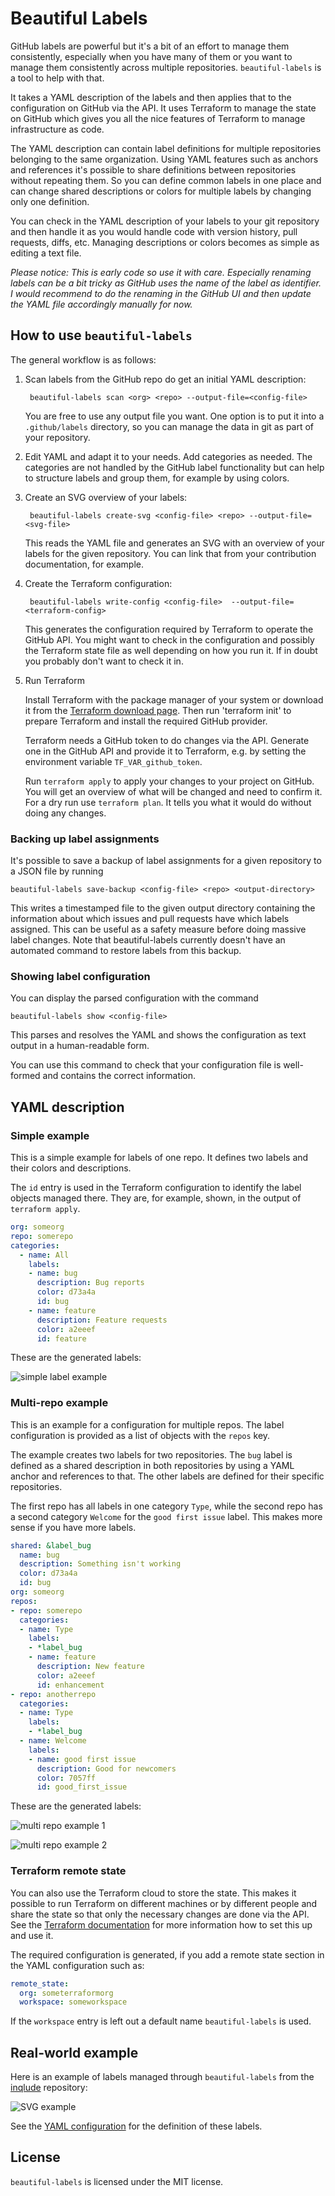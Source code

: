 # Beautiful Labels

GitHub labels are powerful but it's a bit of an effort to manage them consistently, especially when you have many of them or you want to manage them consistently across multiple repositories. `beautiful-labels` is a tool to help with that.

It takes a YAML description of the labels and then applies that to the configuration on GitHub via the API. It uses Terraform to manage the state on GitHub which gives you all the nice features of Terraform to manage infrastructure as code.

The YAML description can contain label definitions for multiple repositories belonging to the same organization. Using YAML features such as anchors and references it's possible to share definitions between repositories without repeating them. So you can define common labels in one place and can change shared descriptions or colors for multiple labels by changing only one definition.

You can check in the YAML description of your labels to your git repository and then handle it as you would handle code with version history, pull requests, diffs, etc. Managing descriptions or colors becomes as simple as editing a text file.

*Please notice: This is early code so use it with care. Especially renaming labels can be a bit tricky as GitHub uses the name of the label as identifier. I would recommend to do the renaming in the GitHub UI and then update the YAML file accordingly manually for now.*


## How to use `beautiful-labels`

The general workflow is as follows:

1) Scan labels from the GitHub repo do get an initial YAML description:

        beautiful-labels scan <org> <repo> --output-file=<config-file>

   You are free to use any output file you want. One option is to put it into a `.github/labels` directory, so you can manage the data in git as part of your repository.

2) Edit YAML and adapt it to your needs. Add categories as needed. The categories are not handled by the GitHub label functionality but can help to structure labels and group them, for example by using colors.

3) Create an SVG overview of your labels:

        beautiful-labels create-svg <config-file> <repo> --output-file=<svg-file>

   This reads the YAML file and generates an SVG with an overview of your labels for the given repository. You can link that from your contribution documentation, for example.

4) Create the Terraform configuration:

        beautiful-labels write-config <config-file>  --output-file=<terraform-config>

   This generates the configuration required by Terraform to operate the GitHub API. You might want to check in the configuration and possibly the Terraform state file as well depending on how you run it. If in doubt you probably don't want to check it in.

5) Run Terraform

   Install Terraform with the package manager of your system or download it from the [Terraform download page](https://www.terraform.io/downloads.html). Then run 'terraform init' to prepare Terraform and install the required GitHub provider.

   Terraform needs a GitHub token to do changes via the API. Generate one in the GitHub API and provide it to Terraform, e.g. by setting the environment variable `TF_VAR_github_token`.

   Run `terraform apply` to apply your changes to your project on GitHub. You will get an overview of what will be changed and need to confirm it. For a dry run use `terraform plan`. It tells you what it would do without doing any changes.

### Backing up label assignments

It's possible to save a backup of label assignments for a given repository to a JSON file by running

    beautiful-labels save-backup <config-file> <repo> <output-directory>

This writes a timestamped file to the given output directory containing the information about which issues and pull requests have which labels assigned. This can be useful as a safety measure before doing massive label changes. Note that beautiful-labels currently doesn't have an automated command to restore labels from this backup.

### Showing label configuration

You can display the parsed configuration with the command

    beautiful-labels show <config-file>

This parses and resolves the YAML and shows the configuration as text output in a human-readable form.

You can use this command to check that your configuration file is well-formed and contains the correct information.


## YAML description

### Simple example

This is a simple example for labels of one repo. It defines two labels and their colors and descriptions.

The `id` entry is used in the Terraform configuration to identify the label objects managed there. They are, for example, shown, in the output of `terraform apply`.

```yaml
org: someorg
repo: somerepo
categories:
  - name: All
    labels:
    - name: bug
      description: Bug reports
      color: d73a4a
      id: bug
    - name: feature
      description: Feature requests
      color: a2eeef
      id: feature
```

These are the generated labels:

![simple label example](test_data/docs/simple.svg)

### Multi-repo example

This is an example for a configuration for multiple repos. The label configuration is provided as a list of objects with the `repos` key.

The example creates two labels for two repositories. The `bug` label is defined as a shared description in both repositories by using a YAML anchor and references to that. The other labels are defined for their specific repositories.

The first repo has all labels in one category `Type`, while the second repo has a second category `Welcome` for the `good first issue` label. This makes more sense if you have more labels.

```yaml
shared: &label_bug
  name: bug
  description: Something isn't working
  color: d73a4a
  id: bug
org: someorg
repos:
- repo: somerepo
  categories:
  - name: Type
    labels:
    - *label_bug
    - name: feature
      description: New feature
      color: a2eeef
      id: enhancement
- repo: anotherrepo
  categories:
  - name: Type
    labels:
    - *label_bug
  - name: Welcome
    labels:
    - name: good first issue
      description: Good for newcomers
      color: 7057ff
      id: good_first_issue
```

These are the generated labels:

![multi repo example 1](test_data/docs/multi-somerepo.svg)

![multi repo example 2](test_data/docs/multi-another-repo.svg)

### Terraform remote state

You can also use the Terraform cloud to store the state. This makes it possible to run Terraform on different machines or by different people and share the state so that only the necessary changes are done via the API. See the [Terraform documentation](https://www.terraform.io/docs/enterprise/free/index.html) for more information how to set this up and use it.

The required configuration is generated, if you add a remote state section in the YAML configuration such as:

```yaml
remote_state:
  org: someterraformorg
  workspace: someworkspace
```

If the `workspace` entry is left out a default name `beautiful-labels` is used.


## Real-world example

Here is an example of labels managed through `beautiful-labels` from the [inqlude](https://github.com/cornelius/inqlude) repository:

![SVG example](example.svg)

See the [YAML configuration](https://github.com/cornelius/inqlude/blob/master/.github/labels/cornelius-inqlude-labels.yaml) for the definition of these labels.


## License

`beautiful-labels` is licensed under the MIT license.
